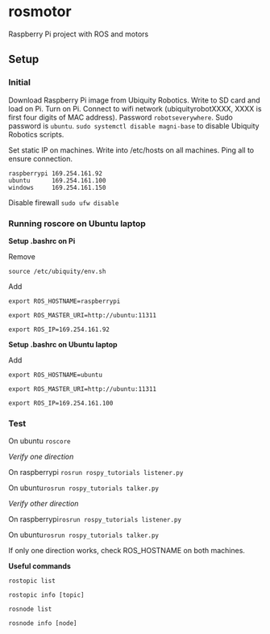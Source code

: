 # rosmotor
Raspberry Pi project with ROS and motors

## Setup

### Initial

Download Raspberry Pi image from Ubiquity Robotics. Write to SD card and load on Pi.
Turn on Pi. Connect to wifi network (ubiquityrobotXXXX, XXXX is first four digits of MAC address). Password ```robotseverywhere```.
Sudo password is ```ubuntu```.
```sudo systemctl disable magni-base``` to disable Ubiquity Robotics scripts.

Set static IP on machines. Write into /etc/hosts on all machines. Ping all to ensure connection.
```
raspberrypi 169.254.161.92
ubuntu      169.254.161.100
windows     169.254.161.150
```

Disable firewall ```sudo ufw disable```

### Running roscore on Ubuntu laptop

**Setup .bashrc on Pi**

Remove

```source /etc/ubiquity/env.sh```

Add

```export ROS_HOSTNAME=raspberrypi```

```export ROS_MASTER_URI=http://ubuntu:11311```

```export ROS_IP=169.254.161.92```

**Setup .bashrc on Ubuntu laptop**

Add

```export ROS_HOSTNAME=ubuntu```

```export ROS_MASTER_URI=http://ubuntu:11311```

```export ROS_IP=169.254.161.100```

### Test

On ubuntu ```roscore```

*Verify one direction*

On raspberrypi ```rosrun rospy_tutorials listener.py```

On ubuntu```rosrun rospy_tutorials talker.py```

*Verify other direction*

On raspberrypi```rosrun rospy_tutorials listener.py```

On ubuntu```rosrun rospy_tutorials talker.py```

If only one direction works, check ROS_HOSTNAME on both machines.

**Useful commands**

```rostopic list```

```rostopic info [topic]```

```rosnode list```

```rosnode info [node]```
